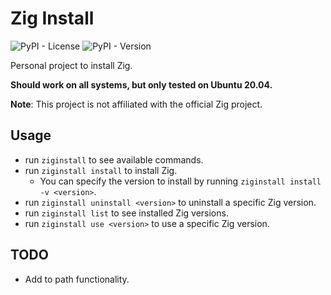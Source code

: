 # Zig Install
![PyPI - License](https://img.shields.io/pypi/l/ziginstall?style=flat-square&color=%233776ab) ![PyPI - Version](https://img.shields.io/pypi/v/ziginstall?style=flat-square&color=%23ffd343)



Personal project to install Zig.

**Should work on all systems, but only tested on Ubuntu 20.04.**

**Note**: This project is not affiliated with the official Zig project.

## Usage

- run ```ziginstall``` to see available commands.
- run ```ziginstall install``` to install Zig.
    - You can specify the version to install by running ```ziginstall install -v <version>```.
- run ```ziginstall uninstall <version>``` to uninstall a specific Zig version. 
- run ```ziginstall list``` to see installed Zig versions.
- run ```ziginstall use <version>``` to use a specific Zig version.

## TODO

- Add to path functionality.
